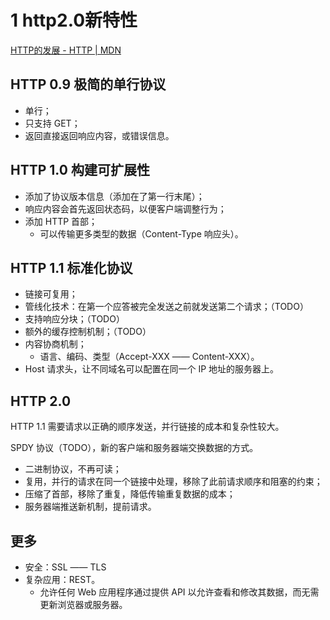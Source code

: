 # 1 http2.0新特性

[HTTP的发展 - HTTP | MDN](https://developer.mozilla.org/zh-CN/docs/Web/HTTP/Basics_of_HTTP/Evolution_of_HTTP)

## HTTP 0.9 极简的单行协议

* 单行；
* 只支持 GET；
* 返回直接返回响应内容，或错误信息。

## HTTP 1.0 构建可扩展性

* 添加了协议版本信息（添加在了第一行末尾）；
* 响应内容会首先返回状态码，以便客户端调整行为；
* 添加 HTTP 首部；
  * 可以传输更多类型的数据（Content-Type 响应头）。

## HTTP 1.1 标准化协议

* 链接可复用；
* 管线化技术：在第一个应答被完全发送之前就发送第二个请求；（TODO）
* 支持响应分块；（TODO）
* 额外的缓存控制机制；（TODO）
* 内容协商机制；
  * 语言、编码、类型（Accept-XXX —— Content-XXX）。
* Host 请求头，让不同域名可以配置在同一个 IP 地址的服务器上。

## HTTP 2.0

HTTP 1.1 需要请求以正确的顺序发送，并行链接的成本和复杂性较大。

SPDY 协议（TODO），新的客户端和服务器端交换数据的方式。

* 二进制协议，不再可读；
* 复用，并行的请求在同一个链接中处理，移除了此前请求顺序和阻塞的约束；
* 压缩了首部，移除了重复，降低传输重复数据的成本；
* 服务器端推送新机制，提前请求。

## 更多

* 安全：SSL —— TLS
* 复杂应用：REST。
  * 允许任何 Web 应用程序通过提供 API 以允许查看和修改其数据，而无需更新浏览器或服务器。
